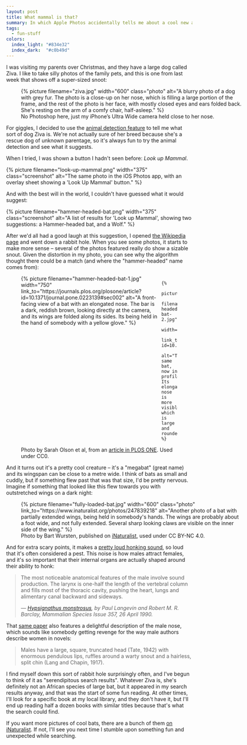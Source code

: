 ```yaml
---
layout: post
title: What mammal is that?
summary: In which Apple Photos accidentally tells me about a cool new animal.
tags:
  - fun-stuff
colors:
  index_light: "#834e32"
  index_dark:  "#c0b49d"
---
```


I was visiting my parents over Christmas, and they have a large dog called Ziva.
I like to take silly photos of the family pets, and this is one from last week that shows off a super-sized snoot:

<figure style="width: 600px">
  {%
    picture
    filename="ziva.jpg"
    width="600"
    class="photo"
    alt="A blurry photo of a dog with grey fur. The photo is a close-up on her nose, which is filling a large portion of the frame, and the rest of the photo is her face, with mostly closed eyes and ears folded back. She's resting on the arm of a comfy chair, half-asleep."
  %}
  <figcaption>
    No Photoshop here, just my iPhone’s Ultra Wide camera held close to her nose.
  </figcaption>
</figure>

For giggles, I decided to use the [animal detection feature][visual_lookup] to tell me what sort of dog Ziva is.
We're not actually sure of her breed because she's a rescue dog of unknown parentage, so it's always fun to try the animal detection and see what it suggests.

When I tried, I was shown a button I hadn't seen before: *Look up Mammal*.

{%
  picture
  filename="look-up-mammal.png"
  width="375"
  class="screenshot"
  alt="The same photo in the iOS Photos app, with an overlay sheet showing a 'Look Up Mammal' button."
%}

And with the best will in the world, I couldn't have guessed what it would suggest:

{%
  picture
  filename="hammer-headed-bat.png"
  width="375"
  class="screenshot"
  alt="A list of results for 'Look up Mammal', showing two suggestions: a Hammer-headed bat, and a Wolf."
%}

After we'd all had a good laugh at this suggestion, I opened [the Wikipedia page][wiki] and went down a rabbit hole.
When you see some photos, it starts to make more sense – several of the photos featured really do show a sizable snout.
Given the distortion in my photo, you can see why the algorithm thought there could be a match (and where the "hammer-headed" name comes from):

<style>
  #two_up_bats {
    display: grid;
    grid-template-columns: auto auto;
    grid-gap: 10px;
  }
</style>

<figure class="photo">
  <div id="two_up_bats">
    {%
      picture
      filename="hammer-headed-bat-1.jpg"
      width="750"
      link_to="https://journals.plos.org/plosone/article?id=10.1371/journal.pone.0223139#sec002"
      alt="A front-facing view of a bat with an elongated nose. The bar is a dark, reddish brown, looking directly at the camera, and its wings are folded along its sides. Its being held in the hand of somebody with a yellow glove."
    %}

    {%
      picture
      filename="hammer-headed-bat-2.jpg"
      width="750"
      link_to="https://journals.plos.org/plosone/article?id=10.1371/journal.pone.0223139#sec002"
      alt="The same bat, now in profile. Its elongated nose is more visible, which is large and rounded."
    %}
  </div>
  <figcaption>
    Photo by Sarah Olson et al, from an <a href="https://journals.plos.org/plosone/article?id=10.1371/journal.pone.0223139#sec002">article in PLOS ONE</a>.
    Used under CC0.
  </figcaption>
</figure>

And it turns out it's a pretty cool creature – it's a "megabat" (great name) and its wingspan can be close to a metre wide.
I think of bats as small and cuddly, but if something flew past that was that size, I'd be pretty nervous.
Imagine if something that looked like this flew towards you with outstretched wings on a dark night:

<figure style="width: 600px;">
  {%
    picture
    filename="fully-loaded-bat.jpg"
    width="600"
    class="photo"
    link_to="https://www.inaturalist.org/photos/247839218"
    alt="Another photo of a bat with partially extended wings, being held in somebody's hands. The wings are probably about a foot wide, and not fully extended. Several sharp looking claws are visible on the inner side of the wing."
  %}
  <figcaption>
    Photo by Bart Wursten, published on <a href="https://www.inaturalist.org/photos/247839218">iNaturalist</a>, used under CC BY-NC 4.0.
  </figcaption>
</figure>

And for extra scary points, it makes a [pretty loud honking sound], so loud that it's often considered a pest.
This noise is how males attract females, and it's so important that their internal organs are actually shaped around their ability to honk:

> The most noticeable anatomical features of the male involve sound production. The larynx is one-half the length of the vertebral column and fills most of the thoracic cavity, pushing the heart, lungs and alimentary canal backward and sideways.
>
> <cite>— <a href="https://academic.oup.com/mspecies/article/doi/10.2307/3504110/2600338"><em>Hypsignathus monstrosus</em></a>, by Paul Langevin and Robert M. R. Barclay, Mammalian Species Issue 357, 26 April 1990.</cite>

That [same paper](https://academic.oup.com/mspecies/article/doi/10.2307/3504110/2600338) also features a delightful description of the male nose, which sounds like somebody getting revenge for the way male authors describe women in novels:

> Males have a large, square, truncated head (Tate, 1942) with enormous pendulous lips, ruffles around a warty snout and a hairless, split chin (Lang and Chapin, 1917).

I find myself down this sort of rabbit hole surprisingly often, and I've begun to think of it as "serendipitous search results".
Whatever Ziva is, she's definitely not an African species of large bat, but it appeared in my search results anyway, and that was the start of some fun reading.
At other times, I'll look for a specific book at my local library, and they don't have it, but I'll end up reading half a dozen books with similar titles because that's what the search could find.

If you want more pictures of cool bats, there are a bunch of them [on iNaturalist][pics].
If not, I'll see you next time I stumble upon something fun and unexpected while searching.

[visual_lookup]: https://support.apple.com/en-gb/104962
[wiki]: https://en.wikipedia.org/wiki/Hammer-headed_bat
[pretty loud honking sound]: https://www.youtube.com/watch?v=BLm6YVFvNG8
[pics]: https://www.inaturalist.org/observations/144407784
